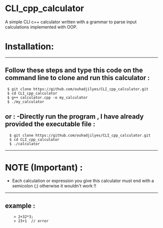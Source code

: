 # CLI_cpp_calculator
A simple CLI c++ calculator written with a grammar to parse input calculations implemented with OOP.

# Installation:
------------------------------------------------------------------------------
Follow these steps and type this code on the command line to clone and run this calculator :
------------------------------------------------------------------------------
     $ git clone https://github.com/ouhadjilyes/CLI_cpp_calculator.git
     $ cd CLI_cpp_calculator
     $ g++ calculator.cpp -o my_calculator
     $ ./my_calculator
   
or :
-Directly run the program , I have already provided the executable file :
  -------------------------------------------------------------------------
      $ git clone https://github.com/ouhadjilyes/CLI_cpp_calculator.git
      $ cd CLI_cpp_calculator
      $ ./calculator

------------------------------------
# NOTE (Important) :
- Each calculation or expression you give this calculator must end with a semicolon (;) otherwise it wouldn't work !!
------------------------------------------------------------
example : 
-------------------------------------------------------------
        > 2+32*3;
        > 23+1  // error
